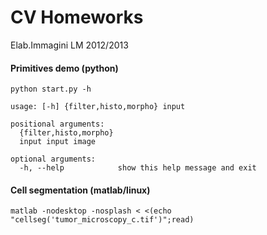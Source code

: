 CV Homeworks
============

Elab.Immagini LM 2012/2013


#### Primitives demo (python)

    python start.py -h              
  
    usage: [-h] {filter,histo,morpho} input
    
    positional arguments:
      {filter,histo,morpho}
      input input image
  
    optional arguments:
      -h, --help            show this help message and exit
      
      
      
#### Cell segmentation (matlab/linux)
      
      
    matlab -nodesktop -nosplash < <(echo "cellseg('tumor_microscopy_c.tif')";read)



